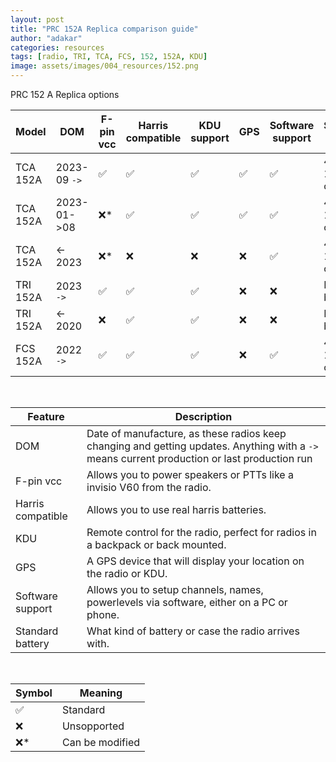 ```yaml
---
layout: post
title: "PRC 152A Replica comparison guide"
author: "adakar"
categories: resources
tags: [radio, TRI, TCA, FCS, 152, 152A, KDU]
image: assets/images/004_resources/152.png
---
```

PRC 152 A Replica options

| Model    | DOM                          | F-pin vcc | Harris compatible | KDU support | GPS | Software support | Standard battery |
| -------- | ---------------------------- | ------------- | ---------------------- | ----------- | --- | -------------------- | ---------------- |
| TCA 152A | 2023-09 `->`                 | ✅            | ✅                     | ✅          | ✅  | ✅                   | 4x 18650 in case |
| TCA 152A | 2023-01->08           | ❌\*          | ✅                     | ✅          | ✅  | ✅                   | 4x 18650 in case |
| TCA 152A | <- 2023                      | ❌\*          | ❌                     | ❌          | ❌  | ✅                   | 4x 18650 in case |
| TRI 152A | 2023 `->`                    | ✅            | ✅                     | ✅          | ❌  | ❌                   | Lithium battery  |
| TRI 152A | <- 2020                      | ❌            | ✅                     | ✅          | ❌  | ❌                   | Lithium battery  |
| FCS 152A | 2022 `->`                    | ✅            | ✅                     | ✅          | ❌  | ✅                   | 4x 18650 in case |

 <br/>
 
| Feature                   | Description                                                                                                                                        |
|---                        |---                                                                                                                                                 |
| DOM                       | Date of manufacture, as these radios keep changing and getting updates. Anything with a `->` means current production or last production run                              |
| F-pin vcc                 | Allows you to power speakers or PTTs like a invisio V60 from the radio.                                                                            |
| Harris compatible    | Allows you to use real harris batteries.                                                                                                           |
| KDU                       | Remote control for the radio, perfect for radios in a backpack or back mounted.                                                                    |
| GPS                       | A GPS device that will display your location on the radio or KDU.                                                                                  | 
| Software support      | Allows you to setup channels, names, powerlevels via software, either on a PC or phone.                                                            |
| Standard battery          | What kind of battery or case the radio arrives with.                                                                                               |

 <br/>
 
| Symbol | Meaning                  |
|---    |---                        |
| ✅ | Standard                    |
| ❌ | Unsopported               |
| ❌\*    | Can be modified           |


